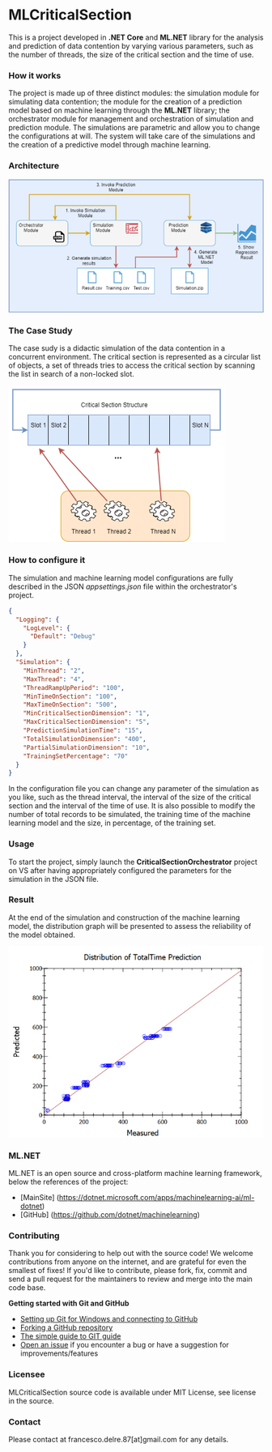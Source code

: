 # MLCriticalSection
This is a project developed in **.NET Core** and **ML.NET** library for the analysis and prediction of data contention by varying various parameters, such as the number of threads, 
the size of the critical section and the time of use.

### How it works
The project is made up of three distinct modules: the simulation module for simulating data contention; the module for the creation of a prediction model 
based on machine learning through the **ML.NET** library; the orchestrator module for management and orchestration of simulation and prediction module.
The simulations are parametric and allow you to change the configurations at will. 
The system will take care of the simulations and the creation of a predictive model through machine learning.

### Architecture
![Alt text](/wiki/img/Architecture.png?raw=true)

### The Case Study
The case sudy is a didactic simulation of the data contention in a concurrent environment. The critical section is represented as a circular list of objects, a set of threads 
tries to access the critical section by scanning the list in search of a non-locked slot.

![Alt text](/wiki/img/CaseStudy.png?raw=true)

### How to configure it
The simulation and machine learning model configurations are fully described in the JSON *appsettings.json* file within the orchestrator's project.

```json
{
  "Logging": {
    "LogLevel": {
      "Default": "Debug"
    }
  },
  "Simulation": {
    "MinThread": "2",
    "MaxThread": "4",
    "ThreadRampUpPeriod": "100",
    "MinTimeOnSection": "100",
    "MaxTimeOnSection": "500",
    "MinCriticalSectionDimension": "1",
    "MaxCriticalSectionDimension": "5",
    "PredictionSimulationTime": "15",
    "TotalSimulationDimension": "400",
    "PartialSimulationDimension": "10",
    "TrainingSetPercentage": "70"
  }
}
```

In the configuration file you can change any parameter of the simulation as you like, such as the thread interval, the interval of the size of the 
critical section and the interval of the time of use. It is also possible to modify the number of total records to be simulated, the training time 
of the machine learning model and the size, in percentage, of the training set.

### Usage
To start the project, simply launch the **CriticalSectionOrchestrator** project on VS after having appropriately configured the parameters for the simulation in the JSON file.

### Result
At the end of the simulation and construction of the machine learning model, the distribution graph will be presented to assess the reliability of the model obtained.

![Alt text](/wiki/img/RegressionDistribution.png?raw=true)

### ML.NET
ML.NET is an open source and cross-platform machine learning framework, below the references of the project:
 * [MainSite] (https://dotnet.microsoft.com/apps/machinelearning-ai/ml-dotnet)
 * [GitHub] (https://github.com/dotnet/machinelearning)

### Contributing
Thank you for considering to help out with the source code! We welcome contributions from anyone on the internet, and are grateful for even the smallest of fixes!
If you'd like to contribute, please fork, fix, commit and send a pull request for the maintainers to review and merge into the main code base.

**Getting started with Git and GitHub**

 * [Setting up Git for Windows and connecting to GitHub](http://help.github.com/win-set-up-git/)
 * [Forking a GitHub repository](http://help.github.com/fork-a-repo/)
 * [The simple guide to GIT guide](http://rogerdudler.github.com/git-guide/)
 * [Open an issue](https://github.com/engineering87/MLCriticalSection/issues) if you encounter a bug or have a suggestion for improvements/features

### Licensee
MLCriticalSection source code is available under MIT License, see license in the source.

### Contact
Please contact at francesco.delre.87[at]gmail.com for any details.
